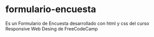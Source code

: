 # formulario-encuesta
Es un Formulario de Encuesta desarrollado con html y css del curso Responsive Web Desing de FreeCodeCamp  
